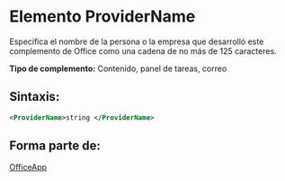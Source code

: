 
# Elemento ProviderName
Especifica el nombre de la persona o la empresa que desarrolló este complemento de Office como una cadena de no más de 125 caracteres.

 **Tipo de complemento:** Contenido, panel de tareas, correo


## Sintaxis:


```XML
<ProviderName>string </ProviderName>
```


## Forma parte de:

[OfficeApp](../../reference/manifest/officeapp.md)


